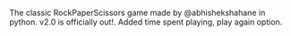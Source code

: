 The classic RockPaperScissors game made by @abhishekshahane in python.
	v2.0 is officially out!. Added time spent playing, play again option.
